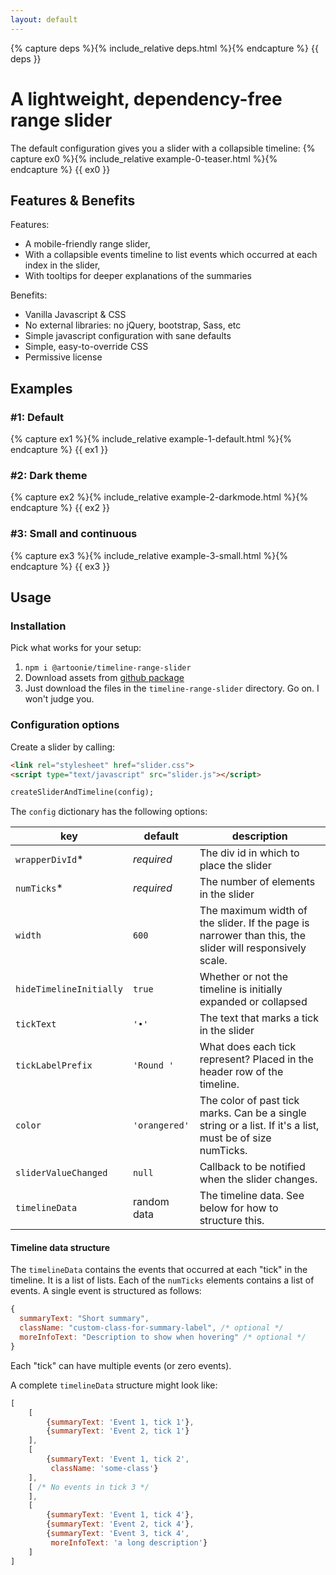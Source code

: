 ```yaml
---
layout: default
---
```

{% capture deps %}{% include_relative deps.html %}{% endcapture %}
{{ deps }}

# A lightweight, dependency-free range slider

The default configuration gives you a slider with a collapsible timeline:
{% capture ex0 %}{% include_relative example-0-teaser.html %}{% endcapture %}
{{ ex0 }}

## Features & Benefits
Features:
* A mobile-friendly range slider,
* With a collapsible events timeline to list events which occurred at each index in the slider,
* With tooltips for deeper explanations of the summaries

Benefits:
* Vanilla Javascript & CSS
* No external libraries: no jQuery, bootstrap, Sass, etc
* Simple javascript configuration with sane defaults
* Simple, easy-to-override CSS
* Permissive license

## Examples
### #1: Default
{% capture ex1 %}{% include_relative example-1-default.html %}{% endcapture %}
{{ ex1 }}

### #2: Dark theme
{% capture ex2 %}{% include_relative example-2-darkmode.html %}{% endcapture %}
{{ ex2 }}

### #3: Small and continuous
{% capture ex3 %}{% include_relative example-3-small.html %}{% endcapture %}
{{ ex3 }}

## Usage

### Installation
Pick what works for your setup:
1. `npm i @artoonie/timeline-range-slider`
2. Download assets from [github package](https://github.com/artoonie/timeline-range-slider/packages/592040)
3. Just download the files in the `timeline-range-slider` directory. Go on. I won't judge you.

### Configuration options
Create a slider by calling:
```html
<link rel="stylesheet" href="slider.css">
<script type="text/javascript" src="slider.js"></script>

createSliderAndTimeline(config);
```

The `config` dictionary has the following options:

| key | default | description |
| --- | --- | --- |
| `wrapperDivId`* | _required_ | The div id in which to place the slider |
| `numTicks`* | _required_ | The number of elements in the slider |
| `width` | `600` | The maximum width of the slider. If the page is narrower than this, the slider will responsively scale. |
| `hideTimelineInitially` | `true` | Whether or not the timeline is initially expanded or collapsed |
| `tickText` | `'•'` | The text that marks a tick in the slider |
| `tickLabelPrefix` | `'Round '` | What does each tick represent? Placed in the header row of the timeline. |
| `color` | `'orangered'` | The color of past tick marks. Can be a single string or a list. If it's a list, must be of size numTicks. |
| `sliderValueChanged` | `null` | Callback to be notified when the slider changes. |
| `timelineData` | random data | The timeline data. See below for how to structure this. |

#### Timeline data structure
The `timelineData` contains the events that occurred at each "tick" in the timeline.
It is a list of lists. Each of the `numTicks` elements contains a list of events.
A single event is structured as follows:
```javascript
{
  summaryText: "Short summary",
  className: "custom-class-for-summary-label", /* optional */
  moreInfoText: "Description to show when hovering" /* optional */
}
```

Each "tick" can have multiple events (or zero events).

A complete `timelineData` structure might look like:
```javascript
[
    [
        {summaryText: 'Event 1, tick 1'},
        {summaryText: 'Event 2, tick 1'}
    ],
    [
        {summaryText: 'Event 1, tick 2',
         className: 'some-class'}
    ],
    [ /* No events in tick 3 */
    ],
    [
        {summaryText: 'Event 1, tick 4'},
        {summaryText: 'Event 2, tick 4'},
        {summaryText: 'Event 3, tick 4',
         moreInfoText: 'a long description'}
    ]
]
```
